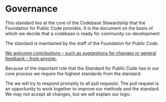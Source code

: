 # Governance

This standard lies at the core of the Codebase Stewardship that the Foundation for Public Code provides. It is the document on the basis of which we decide that a codebase is ready for community co-development.

The standard is maintained by the staff of the Foundation for Public Code.

[We welcome contributions – such as suggestions for changes or general feedback – from anyone.](/CONTRIBUTING.md)

Because of the important role that the Standard for Public Code has in our core process we require the highest standards from the standard.

The we will try to respond promptly to all pull requests. The pull request is an opportunity to work together to improve our methods and the standard. We may not accept all changes, but we will explain our logic.
